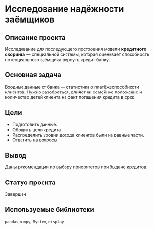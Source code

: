 ﻿
# Исследование надёжности заёмщиков

## Описание проекта

Исследование для последующего построения модели **кредитного скоринга** — специальной системы, которая оценивает способность потенциального заёмщика вернуть кредит банку.

## Основная задача

Входные данные от банка — статистика о платёжеспособности клиентов. Нужно разобраться, влияет ли семейное положение и количество детей клиента на факт погашения кредита в срок.


## Цели

* Подготовить данные.
* Обощить цели кредита
* Распределить уровни дохода клиентов были на равные части.
* Ответить на вопросы


## Вывод

Даны рекомендации по выбору приоритетов при быдаче кредитов.

## Статус проекта

Завершен

## Используемые библиотеки

`pandas`,`numpy`, `Mystem`, `display`

